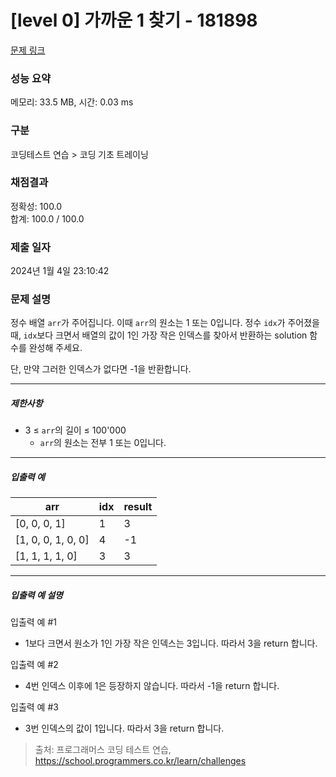 # [level 0] 가까운 1 찾기 - 181898 

[문제 링크](https://school.programmers.co.kr/learn/courses/30/lessons/181898) 

### 성능 요약

메모리: 33.5 MB, 시간: 0.03 ms

### 구분

코딩테스트 연습 > 코딩 기초 트레이닝

### 채점결과

정확성: 100.0<br/>합계: 100.0 / 100.0

### 제출 일자

2024년 1월 4일 23:10:42

### 문제 설명

<p>정수 배열 <code>arr</code>가 주어집니다. 이때 <code>arr</code>의 원소는 1 또는 0입니다. 정수 <code>idx</code>가 주어졌을 때, <code>idx</code>보다 크면서 배열의 값이 1인 가장 작은 인덱스를 찾아서 반환하는 solution 함수를 완성해 주세요.</p>

<p>단, 만약 그러한 인덱스가 없다면 -1을 반환합니다.</p>

<hr>

<h5>제한사항</h5>

<ul>
<li>3 ≤ <code>arr</code>의 길이 ≤ 100'000

<ul>
<li><code>arr</code>의 원소는 전부 1 또는 0입니다. </li>
</ul></li>
</ul>

<hr>

<h5>입출력 예</h5>
<table class="table">
        <thead><tr>
<th>arr</th>
<th>idx</th>
<th>result</th>
</tr>
</thead>
        <tbody><tr>
<td>[0, 0, 0, 1]</td>
<td>1</td>
<td>3</td>
</tr>
<tr>
<td>[1, 0, 0, 1, 0, 0]</td>
<td>4</td>
<td>-1</td>
</tr>
<tr>
<td>[1, 1, 1, 1, 0]</td>
<td>3</td>
<td>3</td>
</tr>
</tbody>
      </table>
<hr>

<h5>입출력 예 설명</h5>

<p>입출력 예 #1</p>

<ul>
<li>1보다 크면서 원소가 1인 가장 작은 인덱스는 3입니다. 따라서 3을 return 합니다.</li>
</ul>

<p>입출력 예 #2</p>

<ul>
<li>4번 인덱스 이후에 1은 등장하지 않습니다. 따라서 -1을 return 합니다.</li>
</ul>

<p>입출력 예 #3</p>

<ul>
<li>3번 인덱스의 값이 1입니다. 따라서 3을 return 합니다. </li>
</ul>


> 출처: 프로그래머스 코딩 테스트 연습, https://school.programmers.co.kr/learn/challenges